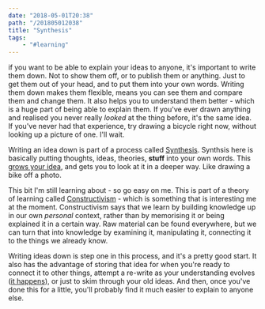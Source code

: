 ```yaml
---
date: "2018-05-01T20:38"
path: "/201805012038"
title: "Synthesis"
tags:
    - "#learning"
---
```


if you want to be able to explain your ideas to anyone, it's important to write them down. Not to show them off, or to publish them or anything. Just to get them out of your head, and to put them into your own words. Writing them down makes them flexible, means you can see them and compare them and change them. It also helps you to understand them better - which is a huge part of being able to explain them. If you've ever drawn anything and realised you never really _looked_ at the thing before, it's the same idea. If you've never had that experience, try drawing a bicycle right now, without looking up a picture of one. I'll wait.

Writing an idea down is part of a process called [Synthesis](http://www.dictionary.com/browse/synthesis). Synthsis here is basically putting thoughts, ideas, theories, **stuff** into your own words. This [grows your idea](https://blog.sjm.codes/201804292022), and gets you to look at it in a deeper way. Like drawing a bike off a photo.

This bit I'm still learning about - so go easy on me. This is part of a theory of learning called [Constructivism](<https://en.wikipedia.org/wiki/Constructivism_(philosophy_of_education)>) - which is something that is interesting me at the moment. Constructivism says that we learn by building knowledge up in our own _personal_ context, rather than by memorising it or being explained it in a certain way. Raw material can be found everywhere, but we can turn that into knowledge by examining it, manipulating it, connecting it to the things we already know.

Writing ideas down is step one in this process, and it's a pretty good start. It also has the advantage of storing that idea for when you're ready to connect it to other things, attempt a re-write as your understanding evolves ([it happens](https://blog.sjm.codes/201804071643)), or just to skim through your old ideas. And then, once you've done this for a little, you'll probably find it much easier to explain to anyone else.
